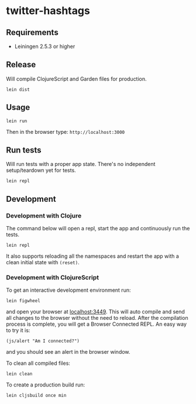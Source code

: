 # twitter-hashtags

## Requirements

- Leiningen 2.5.3 or higher

## Release
Will compile ClojureScript and Garden files for production.

    lein dist

## Usage

    lein run

Then in the browser type: `http://localhost:3000`

## Run tests
Will run tests with a proper app state. There's no independent setup/teardown
yet for tests.

    lein repl

## Development

### Development with Clojure
The command below will open a repl, start the app and continuously run the tests.

    lein repl

It also supports reloading all the namespaces and restart the app with a clean
initial state with `(reset)`.

### Development with ClojureScript
To get an interactive development environment run:

    lein figwheel

and open your browser at [localhost:3449](http://localhost:3449/).
This will auto compile and send all changes to the browser without the
need to reload. After the compilation process is complete, you will
get a Browser Connected REPL. An easy way to try it is:

    (js/alert "Am I connected?")

and you should see an alert in the browser window.

To clean all compiled files:

    lein clean

To create a production build run:

    lein cljsbuild once min